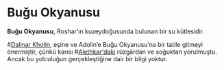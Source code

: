 # Buğu Okyanusu

**Buğu Okyanusu**, Roshar’ın kuzeydoğusunda bulunan bir su kütlesidir.  

#[Dalinar Kholin](characters/dalinar), eşine ve Adolin’e Buğu Okyanusu’na bir tatile gitmeyi önermiştir, çünkü karısı #[Alethkar'daki](locations/alethkar) rüzgârdan ve soğuktan yorulmuştu. Ancak bu yolculuğun gerçekleştiğine dair bir bilgi yoktur.
